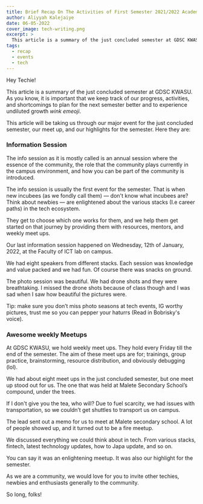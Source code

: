 ```yaml
---
title: Brief Recap On The Activities of First Semester 2021/2022 Academic session.
author: Aliyyah Kalejaiye
date: 06-05-2022
cover_image: tech-writing.png
excerpt: >
  This article is a summary of the just concluded semester at GDSC KWASU.
tags:
  - recap
  - events
  - tech
---
```


Hey Techie!

This article is a summary of the just concluded semester at GDSC KWASU. As you know, it is important that we keep track of our progress, activities, and shortcomings to plan for the next semester better and to experience undiluted growth _wink emeoji_.

This article will be taking us through our major event for the just concluded semester, our meet up, and our highlights for the semester.
Here they are:

### Information Session

The info session as it is mostly called is an annual session where the essence of the community, the role that the community plays currently in the campus environment, and how you can be part of the community is introduced.

The info session is usually the first event for the semester. That is when new incubees (as we fondly call them) &mdash; don't know what incubees are? Think about newbies &mdash; are enlightened about the various stacks (I.e career paths) in the tech ecosystem.

They get to choose which one works for them, and we help them get started on that journey by providing them with resources, mentors, and weekly meet ups.

Our last information session happened on Wednesday, 12th of January, 2022, at the Faculty of ICT lab on campus.

We had eight speakers from different stacks. Each session was knowledge and value packed and we had fun. Of course there was snacks on ground.

The photo session was beautiful. We had drone shots and they were breathtaking. I missed the drone shots because of class though and I was sad when I saw how beautiful the pictures were.

Tip: make sure you don’t miss photo seasons at tech events, IG worthy pictures, trust me so you can pepper your haturrs (Read in Bobrisky's voice).

### Awesome weekly Meetups

At GDSC KWASU, we hold weekly meet ups. They hold every Friday till the end of the semester. The aim of these meet ups are for; trainings, group practice, brainstorming, resource distribution, and obviously debugging (lol).

We had about eight meet ups in the just concluded semester, but one meet up stood out for us. The one that was held at Malete Secondary School’s compound, under the trees.

If I don't give you the tea, who will?
Due to fuel scarcity, we had issues with transportation, so we couldn’t get shuttles to transport us on campus.

The lead sent out a memo for us to meet at Malete secondary school. A lot of people showed up, and it turned out to be a fire meetup.

We discussed everything we could think about in tech. From various stacks, fintech, latest technology updates, how to Japa update, and so on.

You can say it was an enlightening meetup. It was also our highlight for the semester.

As we are a community, we would love for you to invite other techies, newbies and enthusiasts generally to the community.

So long, folks!
